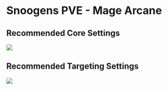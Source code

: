 # Snoogens PVE - Mage Arcane
## Recommended Core Settings  
![](https://i.imgur.com/QvG7jFx.png)   

## Recommended Targeting Settings  
![](https://i.imgur.com/FgLpWHA.png)  

